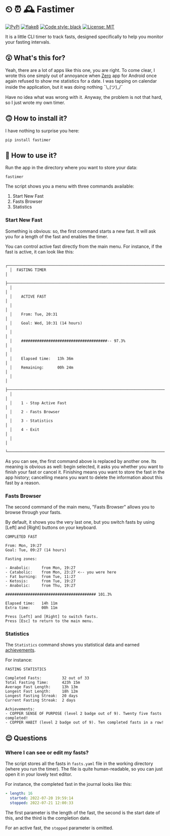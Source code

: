 # ⏲ ⏰ 🕰️ Fastimer

[![PyPi](https://img.shields.io/pypi/v/fastimer)](https://pypi.org/project/fastimer/) [![flake8](https://github.com/vkostyanetsky/Fastimer/actions/workflows/flake8.yml/badge.svg)](https://github.com/vkostyanetsky/Fastimer/actions/workflows/flake8.yml) [![Code style: black](https://img.shields.io/badge/code%20style-black-000000.svg)](https://github.com/psf/black) [![License: MIT](https://img.shields.io/badge/License-MIT-yellow.svg)](https://opensource.org/licenses/MIT)   

It is a little CLI timer to track fasts, designed specifically to help you monitor your fasting intervals.  

## 😮 What's this for?

Yeah, there are a lot of apps like this one, you are right. To come clear, I wrote this one simply out of annoyance when [Zero](https://www.zerolongevity.com/) app for Android once again refused to show me statistics for a date. I was tapping on calendar inside the application, but it was doing nothing ¯\\\_(ツ)\_/¯

Have no idea what was wrong with it. Anyway, the problem is not that hard, so I just wrote my own timer.

## 🙃 How to install it?

I have nothing to surprise you here:

```commandline
pip install fastimer
```

## 🙂 How to use it?

Run the app in the directory where you want to store your data:

```commandline
fastimer
```

The script shows you a menu with three commands available: 

1. Start New Fast
2. Fasts Browser
3. Statistics  

### Start New Fast

Something is obvious: so, the first command starts a new fast. It will ask you for a length of the fast and enables the timer.

You can control active fast directly from the main menu. For instance, if the fast is active, it can look like this:

```
  ┌───────────────────────────────────────────────────────────────────────────┐
  │  FASTING TIMER                                                            │
  ├───────────────────────────────────────────────────────────────────────────┤
  │                                                                           │
  │    ACTIVE FAST                                                            │
  │                                                                           │
  │    From: Tue, 20:31                                                       │
  │    Goal: Wed, 10:31 (14 hours)                                            │
  │                                                                           │
  │    ######################################-- 97.3%                         │
  │                                                                           │
  │    Elapsed time:   13h 36m                                                │
  │    Remaining:      00h 24m                                                │
  │                                                                           │
  ├───────────────────────────────────────────────────────────────────────────┤
  │                                                                           │
  │    1 - Stop Active Fast                                                   │
  │    2 - Fasts Browser                                                      │
  │    3 - Statistics                                                         │
  │    4 - Exit                                                               │
  │                                                                           │
  └───────────────────────────────────────────────────────────────────────────┘
```

As you can see, the first command above is replaced by another one. Its meaning is obvious as well: begin selected, it asks you whether you want to finish your fast or cancel it. Finishing means you want to store the fast in the app history; cancelling means you want to delete the information about this fast by a reason. 

### Fasts Browser

The second command of the main menu, "Fasts Browser" allows you to browse through your fasts.

By default, it shows you the very last one, but you switch fasts by using [Left] and [Right] buttons on your keyboard. 

```
COMPLETED FAST

From: Mon, 19:27
Goal: Tue, 09:27 (14 hours)

Fasting zones:

- Anabolic:     from Mon, 19:27
- Catabolic:    from Mon, 23:27 <-- you were here
- Fat burning:  from Tue, 11:27
- Ketosis:      from Tue, 19:27
- Anabolic:     from Thu, 19:27

######################################## 101.3%

Elapsed time:   14h 11m
Extra time:     00h 11m

Press [Left] and [Right] to switch fasts.
Press [Esc] to return to the main menu.
```

### Statistics

The `Statistics` command shows you statistical data and earned [achievements](Achievements.md).

For instance:

```
FASTING STATISTICS

Completed Fasts:         32 out of 33
Total Fasting Time:      423h 15m
Average Fast Length:     13h 13m
Longest Fast Length:     18h 12m
Longest Fasting Streak:  20 days
Current Fasting Streak:  2 days

Achievements:
- COPPER SENSE OF PURPOSE (level 2 badge out of 9). Twenty five fasts completed!
- COPPER HABIT (level 2 badge out of 9). Ten completed fasts in a row!
```

## 😌 Questions 

### Where I can see or edit my fasts?

The script stores all the fasts in `fasts.yaml` file in the working directory (where you run the timer). The file is quite human-readable, so you can just open it in your lovely text editor.

For instance, the completed fast in the journal looks like this:

```yaml
- length: 16
  started: 2022-07-20 19:59:14
  stopped: 2022-07-21 12:00:33
```

The first parameter is the length of the fast, the second is the start date of this, and the third is the completion date.

For an active fast, the `stopped` parameter is omitted.